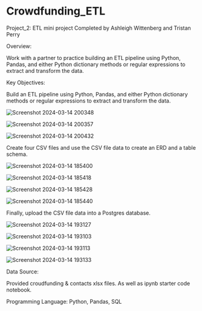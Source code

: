 # Crowdfunding_ETL

Project_2: ETL mini project
Completed by Ashleigh Wittenberg and Tristan Perry

Overview:

Work with a partner to practice building an ETL pipeline using Python, Pandas, and either Python dictionary methods or regular expressions to extract and transform the data. 

Key Objectives:

Build an ETL pipeline using Python, Pandas, and either Python dictionary methods or regular expressions to extract and transform the data. 

![Screenshot 2024-03-14 200348](https://github.com/tristanperry17/Crowdfunding_ETL/assets/152832328/68b95695-79f3-4989-80ab-a698e5eae2bf)


![Screenshot 2024-03-14 200357](https://github.com/tristanperry17/Crowdfunding_ETL/assets/152832328/77dbdca4-12f9-4424-a7a9-fde31bce8ac6)


![Screenshot 2024-03-14 200432](https://github.com/tristanperry17/Crowdfunding_ETL/assets/152832328/6b77ae05-8c0f-41bb-8666-cc3a6119f360)


Create four CSV files and use the CSV file data to create an ERD and a table schema.

![Screenshot 2024-03-14 185400](https://github.com/tristanperry17/Crowdfunding_ETL/assets/152832328/08b12813-a440-456d-8099-9b1322f5255d)


![Screenshot 2024-03-14 185418](https://github.com/tristanperry17/Crowdfunding_ETL/assets/152832328/15ec26c1-aa70-4507-9169-01a71d1a189a)


![Screenshot 2024-03-14 185428](https://github.com/tristanperry17/Crowdfunding_ETL/assets/152832328/3d4640d4-4201-4d72-908b-9f83b6d657a4)


![Screenshot 2024-03-14 185440](https://github.com/tristanperry17/Crowdfunding_ETL/assets/152832328/30f10b4b-ddc6-4dac-a01d-7953a57455e4)


Finally, upload the CSV file data into a Postgres database.

![Screenshot 2024-03-14 193127](https://github.com/tristanperry17/Crowdfunding_ETL/assets/152832328/e8dcc735-915f-4457-8c69-f25810f91741)


![Screenshot 2024-03-14 193103](https://github.com/tristanperry17/Crowdfunding_ETL/assets/152832328/66bbe44c-0dba-4e95-b60b-fe80f449f936)


![Screenshot 2024-03-14 193113](https://github.com/tristanperry17/Crowdfunding_ETL/assets/152832328/47582c06-4aad-4d26-90e4-dbe3aae3f291)


![Screenshot 2024-03-14 193133](https://github.com/tristanperry17/Crowdfunding_ETL/assets/152832328/4735c734-2ed1-4d73-9deb-f6cf6fabed0a)


Data Source:

Provided croudfunding & contacts xlsx files. As well as ipynb starter code notebook.

Programming Language: Python, Pandas, SQL
